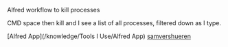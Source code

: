 Alfred workflow to kill processes

CMD space then kill and I see a list of all processes, filtered down as I type.

[Alfred App](/knowledge/Tools I Use/Alfred App) [samvershueren](/knowledge/samvershueren)